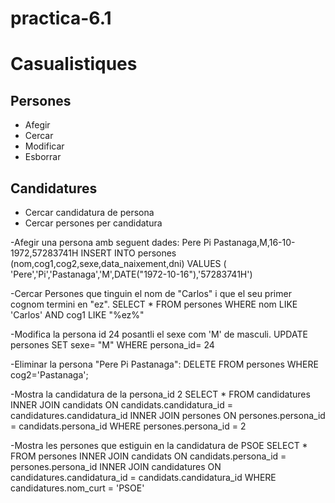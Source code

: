 # practica-6.1

# Casualistiques

## Persones
- Afegir
- Cercar
- Modificar
- Esborrar

## Candidatures
- Cercar candidatura de persona
- Cercar persones per candidatura


-Afegir una persona amb seguent dades: Pere Pi Pastanaga,M,16-10-1972,57283741H
INSERT INTO persones (nom,cog1,cog2,sexe,data_naixement,dni)   VALUES ( 'Pere','Pi','Pastanaga','M',DATE("1972-10-16"),'57283741H')

-Cercar Persones que tinguin el nom de "Carlos" i que el seu primer cognom termini en "ez".
SELECT * FROM persones WHERE nom LIKE 'Carlos' AND  cog1 LIKE "%ez%"

-Modifica la persona id 24 posantli el sexe com 'M' de masculi.
UPDATE persones SET sexe= "M" WHERE persona_id= 24

-Eliminar la persona "Pere Pi Pastanaga":
DELETE FROM persones WHERE cog2='Pastanaga';

-Mostra la candidatura de la persona_id 2
SELECT *
FROM candidatures
INNER JOIN candidats ON candidats.candidatura_id = candidatures.candidatura_id
INNER JOIN persones ON persones.persona_id = candidats.persona_id
WHERE persones.persona_id = 2

-Mostra les persones que estiguin en la candidatura de PSOE
SELECT * FROM persones
INNER JOIN candidats ON candidats.persona_id = persones.persona_id
INNER JOIN candidatures ON candidatures.candidatura_id = candidats.candidatura_id
WHERE candidatures.nom_curt = 'PSOE'
